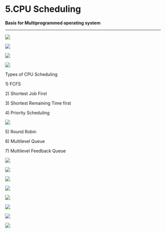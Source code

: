 # 5.CPU Scheduling

**Basis for Multiprogrammed operating system**

 ****

![](../.gitbook/assets/image%20%28157%29.png)

![](../.gitbook/assets/image%20%286%29.png)

![](../.gitbook/assets/image%20%2882%29.png)

![](../.gitbook/assets/image%20%2814%29.png)

Types of CPU Scheduling

1\) FCFS

2\) Shortest Job First

3\) Shortest Remaining Time first

4\) Priority Scheduling

![](../.gitbook/assets/image%20%2815%29.png)

5\) Round Robin

6\) Multilevel Queue

7\) Multilevel Feedback Queue

![](../.gitbook/assets/image%20%2887%29.png)

![](../.gitbook/assets/image%20%2836%29.png)

![](../.gitbook/assets/image%20%2860%29.png)

![](../.gitbook/assets/image%20%2859%29.png)

![](../.gitbook/assets/image%20%2864%29.png)

![](../.gitbook/assets/image%20%283%29.png)

![](../.gitbook/assets/image%20%2841%29.png)

![](../.gitbook/assets/image%20%2816%29.png)


